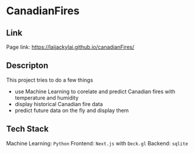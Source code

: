 # CanadianFires

## Link

Page link: [<https://laijackylai.github.io/canadianFires/>](https://vercel.com/laijackylai-pro/canadian-fires)

## Descripton

This project tries to do a few things

- use Machine Learning to corelate and predict Canadian fires with temperature and humidity
- display historical Canadian fire data
- predict future data on the fly and display them

## Tech Stack

Machine Learning: `Python`
Frontend: `Next.js` with `Deck.gl`
Backend: `sqlite`
